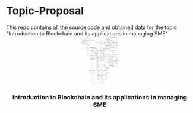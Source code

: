 # Topic-Proposal

<div id="top"></div>
This repo contains all the source code and obtained data for the topic "Introduction to Blockchain and its applications in
managing SME"


<!-- PROJECT LOGO -->
<br/>
<div align="center">
  <a href="https://github.com/Hyprnx/used-cars-prices-prediction">
    <img src="common/Dataflow.svg" alt="Logo" width="20%">
  </a>
  <h3 align="center">Introduction to Blockchain and its applications in
managing SME</h3>
</div>
